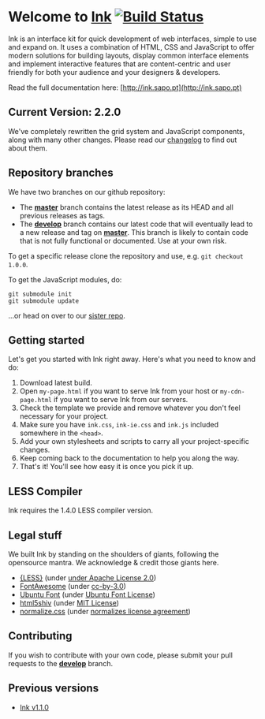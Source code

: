 # Welcome to [Ink](http://ink.sapo.pt) [![Build Status](https://travis-ci.org/pedrocorreia/Ink.png)](https://travis-ci.org/pedrocorreia/Ink)

Ink is an interface kit for quick development of web interfaces, simple to use and expand on. It uses a combination of HTML, CSS and JavaScript to offer modern solutions for building layouts, display common interface elements and implement interactive features that are content-centric and user friendly for both your audience and your designers & developers.

Read the full documentation here: [http://ink.sapo.pt](http://ink.sapo.pt)

## Current Version: 2.2.0

We've completely rewritten the grid system and JavaScript components, along with many other changes. Please read our [changelog](http://ink.sapo.pt/changelog) to find out about them.

## Repository branches
    
We have two branches on our github repository:

* The **[master](https://github.com/sapo/Ink/tree/master)** branch contains the latest release as its HEAD and all previous releases as tags.
* The **[develop](https://github.com/sapo/Ink/tree/develop)** branch contains our latest code that will eventually lead to a new release and tag on **[master](https://github.com/sapo/Ink/tree/master)**. This branch is likely to contain code that is not fully functional or documented. Use at your own risk.

To get a specific release clone the repository and use, e.g. `git checkout 1.0.0`.

To get the JavaScript modules, do:

    git submodule init
    git submodule update
    
...or head on over to our [sister repo](https://github.com/sapo/Ink.js).

## Getting started

Let's get you started with Ink right away. Here's what you need to know and do:

1. Download latest build.
2. Open `my-page.html` if you want to serve Ink from your host or `my-cdn-page.html` if you want to serve Ink from our servers.
3. Check the template we provide and remove whatever you don't feel necessary for your project.
4. Make sure you have `ink.css`, `ink-ie.css` and `ink.js` included somewhere in the `<head>`.
5. Add your own stylesheets and scripts to carry all your project-specific changes.
6. Keep coming back to the documentation to help you along the way.
7. That's it! You'll see how easy it is once you pick it up.

## LESS Compiler

Ink requires the 1.4.0 LESS compiler version.

## Legal stuff

We built Ink by standing on the shoulders of giants, following the opensource mantra. We acknowledge & credit those giants here.

* [{LESS}](http://lesscss.org/) (under [under Apache License 2.0](https://github.com/cloudhead/less.js/blob/master/LICENSE))
* [FontAwesome](http://fortawesome.github.io/Font-Awesome/) (under [cc-by-3.0](http://creativecommons.org/licenses/by/3.0/))
* [Ubuntu Font](http://font.ubuntu.com/) (under [Ubuntu Font License](http://font.ubuntu.com/licence/))
* [html5shiv](https://code.google.com/p/html5shiv/) (under [MIT License](http://opensource.org/licenses/MIT))
* [normalize.css](http://necolas.github.io/normalize.css/) (under [normalizes license agreement](https://github.com/necolas/normalize.css/blob/master/LICENSE.md))


## Contributing

If you wish to contribute with your own code, please submit your pull requests to the **[develop](https://github.com/sapo/Ink/tree/develop)** branch.

## Previous versions

* [Ink v1.1.0](https://github.com/sapo/Ink/archive/1.1.0.zip)
